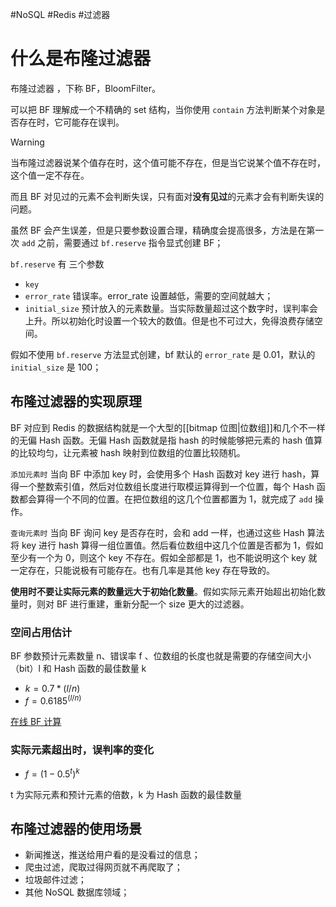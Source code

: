 #NoSQL #Redis #过滤器

# 什么是布隆过滤器

布隆过滤器 ，下称 BF，BloomFilter。

可以把 BF 理解成一个不精确的 set 结构，当你使用 `contain` 方法判断某个对象是否存在时，它可能存在误判。

> [!warning]
> 当布隆过滤器说某个值存在时，这个值可能不存在，但是当它说某个值不存在时，这个值一定不存在。

而且 BF 对见过的元素不会判断失误，只有面对**没有见过**的元素才会有判断失误的问题。

虽然 BF 会产生误差，但是只要参数设置合理，精确度会提高很多，方法是在第一次 `add` 之前，需要通过 `bf.reserve` 指令显式创建 BF；

`bf.reserve` 有 三个参数
- `key`
- `error_rate` 错误率。error_rate 设置越低，需要的空间就越大；
- `initial_size` 预计放入的元素数量。当实际数量超过这个数字时，误判率会上升。所以初始化时设置一个较大的数值。但是也不可过大，免得浪费存储空间。

假如不使用 `bf.reserve` 方法显式创建，bf 默认的 `error_rate` 是 0.01，默认的 `initial_size` 是 100；

## 布隆过滤器的实现原理

BF 对应到 Redis 的数据结构就是一个大型的[[bitmap 位图|位数组]]和几个不一样的无偏 Hash 函数。无偏 Hash 函数就是指 hash 的时候能够把元素的 hash 值算的比较均匀，让元素被 hash 映射到位数组的位置比较随机。

`添加元素时` 当向 BF 中添加 key 时，会使用多个 Hash 函数对 key 进行 hash，算得一个整数索引值，然后对位数组长度进行取模运算得到一个位置，每个 Hash 函数都会算得一个不同的位置。在把位数组的这几个位置都置为 1，就完成了 `add` 操作。

`查询元素时` 当向 BF 询问 key 是否存在时，会和 add 一样，也通过这些 Hash 算法将 key 进行 hash 算得一组位置值。然后看位数组中这几个位置是否都为 1，假如至少有一个为 0，则这个 key 不存在。假如全部都是 1，也不能说明这个 key 就一定存在，只能说极有可能存在。也有几率是其他 key 存在导致的。

**使用时不要让实际元素的数量远大于初始化数量**。假如实际元素开始超出初始化数量时，则对 BF 进行重建，重新分配一个 size 更大的过滤器。

### 空间占用估计

BF 参数预计元素数量 n、错误率 f 、位数组的长度也就是需要的存储空间大小（bit）l 和 Hash 函数的最佳数量 k

- $k = 0.7*(l/n)$
- $f=0.6185^{(l/n)}$

[在线 BF 计算](https://krisives.github.io/bloom-calculator/)

### 实际元素超出时，误判率的变化

- $f=(1-0.5^t)^k$

t 为实际元素和预计元素的倍数，k 为 Hash 函数的最佳数量

## 布隆过滤器的使用场景

- 新闻推送，推送给用户看的是没看过的信息；
- 爬虫过滤，爬取过得网页就不再爬取了；
- 垃圾邮件过滤；
- 其他 NoSQL 数据库领域；
